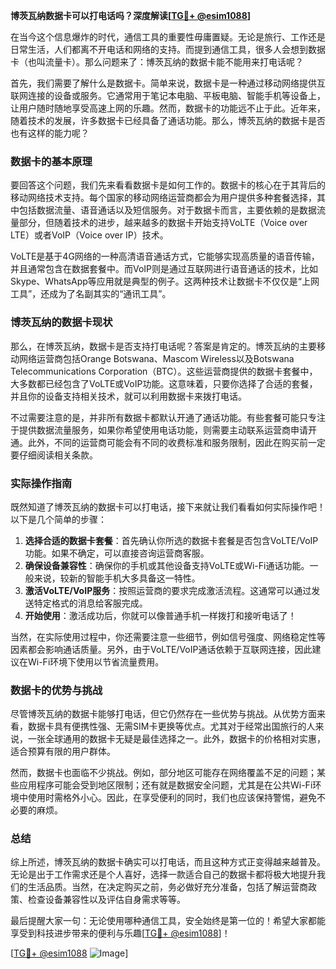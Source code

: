 **博茨瓦纳数据卡可以打电话吗？深度解读[[TG💪+ @esim1088](https://t.me/s/esim1088)]**

在当今这个信息爆炸的时代，通信工具的重要性毋庸置疑。无论是旅行、工作还是日常生活，人们都离不开电话和网络的支持。而提到通信工具，很多人会想到数据卡（也叫流量卡）。那么问题来了：博茨瓦纳的数据卡能不能用来打电话呢？

首先，我们需要了解什么是数据卡。简单来说，数据卡是一种通过移动网络提供互联网连接的设备或服务。它通常用于笔记本电脑、平板电脑、智能手机等设备上，让用户随时随地享受高速上网的乐趣。然而，数据卡的功能远不止于此。近年来，随着技术的发展，许多数据卡已经具备了通话功能。那么，博茨瓦纳的数据卡是否也有这样的能力呢？

### 数据卡的基本原理

要回答这个问题，我们先来看看数据卡是如何工作的。数据卡的核心在于其背后的移动网络技术支持。每个国家的移动网络运营商都会为用户提供多种套餐选择，其中包括数据流量、语音通话以及短信服务。对于数据卡而言，主要依赖的是数据流量部分，但随着技术的进步，越来越多的数据卡开始支持VoLTE（Voice over LTE）或者VoIP（Voice over IP）技术。

VoLTE是基于4G网络的一种高清语音通话方式，它能够实现高质量的语音传输，并且通常包含在数据套餐中。而VoIP则是通过互联网进行语音通话的技术，比如Skype、WhatsApp等应用就是典型的例子。这两种技术让数据卡不仅仅是“上网工具”，还成为了名副其实的“通讯工具”。

### 博茨瓦纳的数据卡现状

那么，在博茨瓦纳，数据卡是否支持打电话呢？答案是肯定的。博茨瓦纳的主要移动网络运营商包括Orange Botswana、Mascom Wireless以及Botswana Telecommunications Corporation（BTC）。这些运营商提供的数据卡套餐中，大多数都已经包含了VoLTE或VoIP功能。这意味着，只要你选择了合适的套餐，并且你的设备支持相关技术，就可以利用数据卡来拨打电话。

不过需要注意的是，并非所有数据卡都默认开通了通话功能。有些套餐可能只专注于提供数据流量服务，如果你希望使用电话功能，则需要主动联系运营商申请开通。此外，不同的运营商可能会有不同的收费标准和服务限制，因此在购买前一定要仔细阅读相关条款。

### 实际操作指南

既然知道了博茨瓦纳的数据卡可以打电话，接下来就让我们看看如何实际操作吧！以下是几个简单的步骤：

1. **选择合适的数据卡套餐**：首先确认你所选的数据卡套餐是否包含VoLTE/VoIP功能。如果不确定，可以直接咨询运营商客服。
2. **确保设备兼容性**：确保你的手机或其他设备支持VoLTE或Wi-Fi通话功能。一般来说，较新的智能手机大多具备这一特性。
3. **激活VoLTE/VoIP服务**：按照运营商的要求完成激活流程。这通常可以通过发送特定格式的消息给客服完成。
4. **开始使用**：激活成功后，你就可以像普通手机一样拨打和接听电话了！

当然，在实际使用过程中，你还需要注意一些细节，例如信号强度、网络稳定性等因素都会影响通话质量。另外，由于VoLTE/VoIP通话依赖于互联网连接，因此建议在Wi-Fi环境下使用以节省流量费用。

### 数据卡的优势与挑战

尽管博茨瓦纳的数据卡能够打电话，但它仍然存在一些优势与挑战。从优势方面来看，数据卡具有便携性强、无需SIM卡更换等优点。尤其对于经常出国旅行的人来说，一张全球通用的数据卡无疑是最佳选择之一。此外，数据卡的价格相对实惠，适合预算有限的用户群体。

然而，数据卡也面临不少挑战。例如，部分地区可能存在网络覆盖不足的问题；某些应用程序可能会受到地区限制；还有就是数据安全问题，尤其是在公共Wi-Fi环境中使用时需格外小心。因此，在享受便利的同时，我们也应该保持警惕，避免不必要的麻烦。

### 总结

综上所述，博茨瓦纳的数据卡确实可以打电话，而且这种方式正变得越来越普及。无论是出于工作需求还是个人喜好，选择一款适合自己的数据卡都将极大地提升我们的生活品质。当然，在决定购买之前，务必做好充分准备，包括了解运营商政策、检查设备兼容性以及评估自身需求等等。

最后提醒大家一句：无论使用哪种通信工具，安全始终是第一位的！希望大家都能享受到科技进步带来的便利与乐趣[[TG💪+ @esim1088](https://t.me/s/esim1088)]！

[[TG💪+ @esim1088](https://t.me/s/esim1088) ![Image](https://i.postimg.cc/4NQfJmqS/Snipaste-2025-05-13-00-14-12.png)]